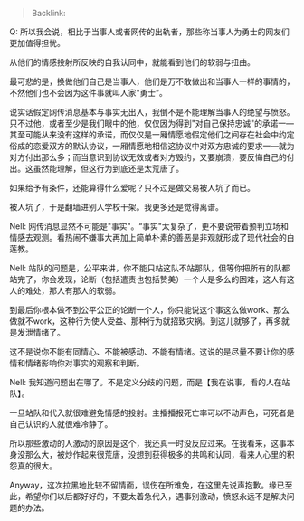 > Backlink:

Q: 所以我会说，相比于当事人或者网传的出轨者，那些称当事人为勇士的网友们更加值得担忧。

从他们的情感投射所反映的自我认同中，就能看到他们的软弱与扭曲。

最可悲的是，换做他们自己是当事人，他们是万不敢做出和当事人一样的事情的，不然他们也不会因为这件事就叫人家"勇士”。

说实话假定网传消息基本与事实无出入，我倒不是不能理解当事人的绝望与愤怒。只不过他，或者至少是我们眼中的他，仅仅因为得到"对自己保持忠诚"的承诺一—其至可能从来没有这样的承诺，而仅仅是一厢情愿地假定他们之间存在社会中约定俗成的恋爱双方的默认协议，一厢情愿地相信这协议中对双方忠诚的要求一—就为对方付出那么多；而当意识到协议无效或者对方毁约，又要崩溃，要反悔自己的付出。这虽然能理解，但这行为到底还是太荒唐了。

如果给予有条件，还能算得什么爱呢？只不过是做交易被人坑了而已。

被人坑了，于是翻墙进别人学校干架。我更多还是觉得离谱。

Nell: 网传消息显然不可能是"事实"。“事实"太复杂了，更不要说带着预判立场和情感去观测。看热闹不嫌事大再加上简单朴素的善恶是非观就形成了现代社会的白莲教。

Nell: 站队的问题是，公平来讲，你不能只站这队不站那队，但等你把所有的队都站完了，你会发现，论断（包括遣责也包括赞美）一个人是多么的困难，这人有这人的难处，那人有那人的软弱。

到最后你根本做不到公平公正的论断一个人，你只能说这个事这么做work、那么做就不work，这种行为使人受益、那种行为就招致灾祸。到这儿就够了，再多就是发泄情绪了。

这不是说你不能有同情心、不能被感动、不能有情绪。这说的是尽量不要让你的感情和情绪影响你对事实的观察和判断。

Nell: 我知道问题出在哪了。不是定义分歧的问题，而是【我在说事，看的人在站队】。

一旦站队和代入就很难避免情感的投射。主播播报死亡率可以不动声色，可死者是自己认识的人就很难冷静了。

所以那些激动的人激动的原因是这个，我还真一时没反应过来。在我看来，这事本身没那么大，被炒作起来很荒唐，没想到获得极多的共鸣和认同，看来人心里的积怨真的很大。

Anyway，这次拉黑地比较不留情面，误伤在所难免，在这里先说声抱歉。缘已至此，希望你们以后都好好的，不要太着急代入，遇事别激动，愤怒永远不是解决问题的办法。
